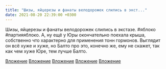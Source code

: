```yaml
---
title: "Шизы, яйцерезы и фанаты велодорожек слились в экст..."
date: 2021-08-20 22:39:00 +0300
---
```


Шизы, яйцерезы и фанаты велодорожек слились в экстазе.
#яблоко #партияяблоко.
А, ну ещё у Юры окончательно поехала крыша, собственно что характерно для применения тонн гормонов. Выглядит он всё хуже и хуже, но Балто про это, конечно же, ему не скажет, так как чем хуже Юре, тем лучше Балто.


[Вложение](/assets/vk_photos/3/8-8etQ7oOQQ.jpg)
[Вложение](/assets/vk_photos/3/LwB_ZZ_ESu4.jpg)
[Вложение](/assets/vk_photos/3/jWX52F0QL2Q.jpg)
[Вложение](/assets/vk_photos/3/1yboFTQbYzA.jpg)
[Вложение](/assets/vk_photos/4/13oivuL2Ohs.jpg)
